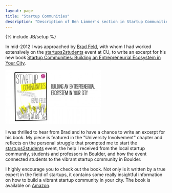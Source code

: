 ```yaml
---
layout: page
title: "Startup Communities"
description: "Description of Ben Limmer's section in Startup Communities by Brad Feld"
---
```

{% include JB/setup %}

In mid-2012 I was approached by [Brad Feld](http://www.feld.com), with whom I had worked extensively on the [startups2students](/portfolio/startups2students.html "Startups2Students") event at CU, to write an excerpt for his new book [Startup Communities: Building an Entrepreneurial Ecosystem in Your City](http://www.amazon.com/Startup-Communities-Building-Entrepreneurial-Ecosystem/dp/1118441540).

<div class="center"><img src="/assets/images/pages/portfolio/StartupCommunities.jpg" width="300" height="168" alt="Startup Communities Book Cover" /></div>

I was thrilled to hear from Brad and to have a chance to write an excerpt for his book. My piece is featured in the "University Involvement" chapter and reflects on the personal struggle that prompted me to start the [startups2students](/portfolio/startups2students.html "Startups2Students") event, the help I received from the local startup community, students and professors in Boulder, and how the event connected students to the vibrant startup community in Boulder.

I highly encourage you to check out the book. Not only is it written by a true expert in the field of startups, it contains some really insightful information on how to build a vibrant startup community in your city. The book is available on [Amazon](http://www.amazon.com/Startup-Communities-Building-Entrepreneurial-Ecosystem/dp/1118441540).